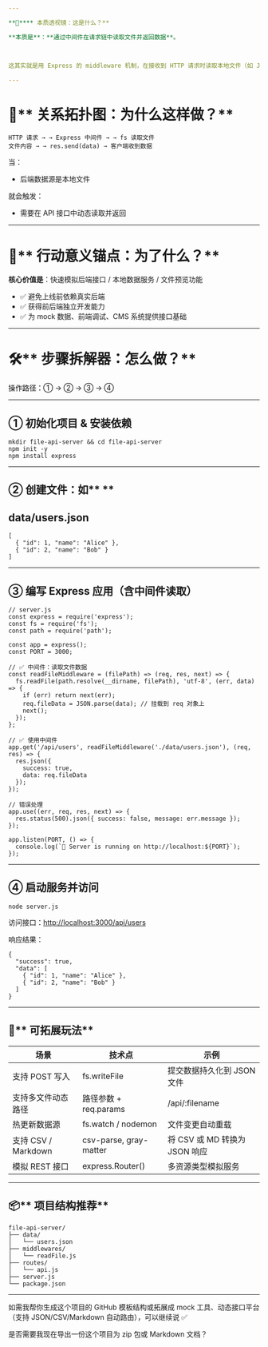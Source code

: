 ```yaml
---

**🧠**** 本质透视镜：这是什么？**

**本质是**：**通过中间件在请求链中读取文件并返回数据**。



这其实就是用 Express 的 middleware 机制，在接收到 HTTP 请求时读取本地文件（如 JSON、文本、CSV等），处理后响应客户端。

---
```


# **🔗**** 关系拓扑图：为什么这样做？**
```plain
HTTP 请求 → → Express 中间件 → → fs 读取文件  
文件内容 → → res.send(data) → 客户端收到数据
```

当：

+ 后端数据源是本地文件

就会触发：

+ 需要在 API 接口中动态读取并返回

---

# **🎯**** 行动意义锚点：为了什么？**
  


**核心价值是**：快速模拟后端接口 / 本地数据服务 / 文件预览功能

+ ✅ 避免上线前依赖真实后端
+ ✅ 获得前后端独立开发能力
+ ✅ 为 mock 数据、前端调试、CMS 系统提供接口基础

---

# **🛠**** 步骤拆解器：怎么做？**
  


<font style="color:#0e0e0e;">操作路径：① → ② → ③ → ④</font>

---

## **① 初始化项目 & 安装依赖**
```plain
mkdir file-api-server && cd file-api-server
npm init -y
npm install express
```

---

## **② 创建文件：如**** **
## **data/users.json**
```plain
[
  { "id": 1, "name": "Alice" },
  { "id": 2, "name": "Bob" }
]
```

---

## **③ 编写 Express 应用（含中间件读取）**
```plain
// server.js
const express = require('express');
const fs = require('fs');
const path = require('path');

const app = express();
const PORT = 3000;

// ✅ 中间件：读取文件数据
const readFileMiddleware = (filePath) => (req, res, next) => {
  fs.readFile(path.resolve(__dirname, filePath), 'utf-8', (err, data) => {
    if (err) return next(err);
    req.fileData = JSON.parse(data); // 挂载到 req 对象上
    next();
  });
};

// ✅ 使用中间件
app.get('/api/users', readFileMiddleware('./data/users.json'), (req, res) => {
  res.json({
    success: true,
    data: req.fileData
  });
});

// 错误处理
app.use((err, req, res, next) => {
  res.status(500).json({ success: false, message: err.message });
});

app.listen(PORT, () => {
  console.log(`🚀 Server is running on http://localhost:${PORT}`);
});
```

---

## **④ 启动服务并访问**
```plain
node server.js
```

访问接口：[http://localhost:3000/api/users](http://localhost:3000/api/users)

  


响应结果：

```plain
{
  "success": true,
  "data": [
    { "id": 1, "name": "Alice" },
    { "id": 2, "name": "Bob" }
  ]
}
```

---

## **🧩**** 可拓展玩法**
| **场景** | **技术点** | **示例** |
| --- | --- | --- |
| 支持 POST 写入 | fs.writeFile | 提交数据持久化到 JSON 文件 |
| 支持多文件动态路径 | 路径参数 + req.params | /api/:filename |
| 热更新数据源 | fs.watch / nodemon | 文件变更自动重载 |
| 支持 CSV / Markdown | csv-parse, gray-matter | 将 CSV 或 MD 转换为 JSON 响应 |
| 模拟 REST 接口 | express.Router() | 多资源类型模拟服务 |


---

## **📦**** 项目结构推荐**
```plain
file-api-server/
├── data/
│   └── users.json
├── middlewares/
│   └── readFile.js
├── routes/
│   └── api.js
├── server.js
└── package.json
```

---

如需我帮你生成这个项目的 GitHub 模板结构或拓展成 mock 工具、动态接口平台（支持 JSON/CSV/Markdown 自动路由），可以继续说 ✅

  


是否需要我现在导出一份这个项目为 zip 包或 Markdown 文档？

